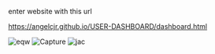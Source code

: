 
enter website with this url 

https://angelcjr.github.io/USER-DASHBOARD/dashboard.html


![eqw](https://github.com/ANGELCJR/USER-DASHBOARD/assets/79959345/e57e877d-deb5-45f0-aca5-6d9c67e342cf)
![Capture](https://github.com/ANGELCJR/USER-DASHBOARD/assets/79959345/6947f80e-cbe5-4bec-b7bf-62a48ec084ff)
![jac](https://github.com/ANGELCJR/USER-DASHBOARD/assets/79959345/cf61ff32-9845-468f-9631-2c8c478cdfa5)
